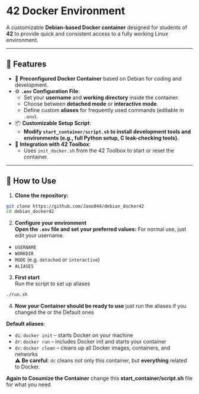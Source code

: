 # 42 Docker Environment

A customizable **Debian-based Docker container** designed for students of **42** to provide quick and consistent access to a fully working Linux environment.

---

## 🚀 Features

- 🐳 **Preconfigured Docker Container** based on Debian for coding and development.
- ⚙️ **`.env` Configuration File**:
  - Set your **username** and **working directory** inside the container.
  - Choose between **detached mode** or **interactive mode**.
  - Define custom **aliases** for frequently used commands (editable in `.env`).
- 📦 **Customizable Setup Script**:
  - **Modify `start_container/script.sh` to install development tools and environments (e.g., full Python setup, C leak-checking tools).**
- 🔄 **Integration with 42 Toolbox**:
  - Uses `init_docker.sh` from the 42 Toolbox to start or reset the container.

---

## 🧰 How to Use

1. **Clone the repository:**

  ```bash
  git clone https://github.com/Jano844/debian_docker42
  cd debian_docker42
  ```

2. **Configure your environment**   
**Open the `.env` file and set your preferred values:**
  For normal use, just edit your username. 

- `USERNAME`
- `WORKDIR`
- `MODE` (e.g. `detached` or `interactive`)
- `ALIASES`

3. **First start**  
Run the script to set up aliases

  ```bash
  ./run.sh
  ```

4. **Now your Container should be ready to use**
  just run the aliases if you changed the or the Default ones

**Default aliases**:
- `di`: `docker init` – starts Docker on your machine
- `dr`: `docker run` – includes Docker init and starts your container
- `dc`: `docker clean` – cleans up all Docker images, containers, and networks  
  ⚠️ **Be careful**: `dc` cleans not only this container, but **everything** related to Docker.

**Again to Cosumize the Container**
  change this **start_container/script.sh** file for what you need
